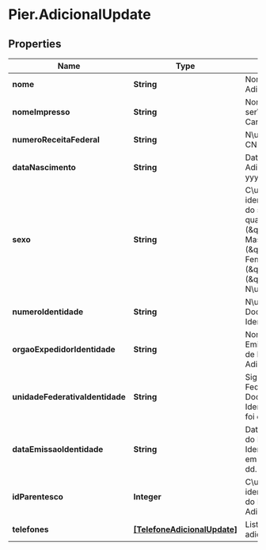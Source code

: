 # Pier.AdicionalUpdate

## Properties
Name | Type | Description | Notes
------------ | ------------- | ------------- | -------------
**nome** | **String** | Nome completo do Adicional. | 
**nomeImpresso** | **String** | Nome do Adicional que ser\u00E1 gravado no Cart\u00E3o. | [optional] 
**numeroReceitaFederal** | **String** | N\u00FAmero do CPF ou CNPJ do Adicional. | 
**dataNascimento** | **String** | Data de Nascimento do Adicional em formato yyyy-MM-dd. | [optional] 
**sexo** | **String** | C\u00F3digo de identifica\u00E7\u00E3o do sexo da Pessoa, quando PF, sendo: (\&quot;M\&quot;: Masculino), (\&quot;F\&quot;: Feminino), (\&quot;O\&quot;: Outro), (\&quot;N\&quot;: N\u00E3o Especificado). | [optional] 
**numeroIdentidade** | **String** | N\u00FAmero do Documento de Identidade do Adicional. | [optional] 
**orgaoExpedidorIdentidade** | **String** | Nome do Org\u00E3o Emissor do Documento de Identidade do Adicional. | [optional] 
**unidadeFederativaIdentidade** | **String** | Sigla da Unidade Federativa onde o Documento de Identidade do Adicional foi emitido. | [optional] 
**dataEmissaoIdentidade** | **String** | Data de emiss\u00E3o do Documento de Identidade do Adicional em formato yyyy-MM-dd. | [optional] 
**idParentesco** | **Integer** | C\u00F3digo de identifica\u00E7\u00E3o do Parentesco do Adicional com o Titular. | [optional] 
**telefones** | [**[TelefoneAdicionalUpdate]**](TelefoneAdicionalUpdate.md) | Lista de telefones do adicional. | [optional] 


